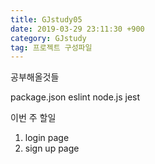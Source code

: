 ```yaml
---
title: GJstudy05
date: 2019-03-29 23:11:30 +900
category: GJstudy
tag: 프로젝트 구성파일
---
```

공부해올것들

package.json
eslint
node.js
jest

이번 주 할일
1. login page
2. sign up page